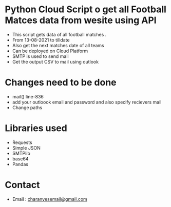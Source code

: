 # Python Cloud Script o get all Football Matces data from wesite using API

- This script gets data of all football matches .
- From 13-08-2021 to tilldate
- Also get the next matches date of all teams
- Can be deployed on Cloud Platform
- SMTP is used to send mail
- Get the output CSV to mail using outlook



# Changes need to be done

- mail()  line-836 
- add your outloook email and password and also specify recievers mail
- Change paths

# Libraries used 

- Requests
- Simple JSON
- SMTPlib
- base64
- Pandas

# Contact
- Email : charanyesemail@gmail.com
